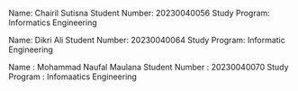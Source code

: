 Name: Chairil Sutisna
Student Number: 20230040056
Study Program: Informatics Engineering

Name: Dikri Ali
Student Number: 20230040064
Study Program: Informatic Engineering

Name : Mohammad Naufal Maulana
Student Number : 20230040070
Study Program : Infomaatics Engineering

